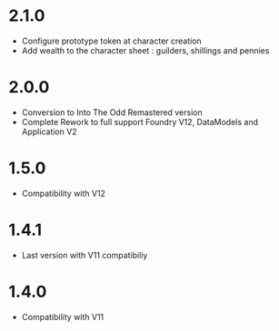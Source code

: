 # 2.1.0
- Configure prototype token at character creation
- Add wealth to the character sheet : guilders, shillings and pennies

# 2.0.0
- Conversion to Into The Odd Remastered version
- Complete Rework to full support Foundry V12, DataModels and Application V2

# 1.5.0
- Compatibility with V12

# 1.4.1
- Last version with V11 compatibiliy

# 1.4.0
- Compatibility with V11
